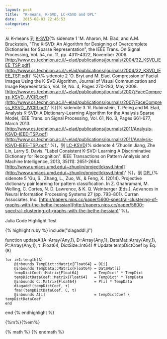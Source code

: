 ```yaml
---
layout: post
title:  "K-means, K-SVD, LC-KSVD and DPL"
date:   2015-08-03 22:46:53
categories:
---
```


从 K-means 到 [K-SVD](http://www.cs.technion.ac.il/~elad/publications/journals/2004/32_KSVD_IEEE_TSP.pdf){% sidenote 1 'M. Aharon, M. Elad, and A.M. Bruckstein, "The K-SVD: An Algorithm for Designing of Overcomplete Dictionaries for Sparse Representation", the IEEE Trans. On Signal Processing, Vol. 54, no. 11, pp. 4311-4322, November 2006. [http://www.cs.technion.ac.il/~elad/publications/journals/2004/32_KSVD_IEEE_TSP.pdf](http://www.cs.technion.ac.il/~elad/publications/journals/2004/32_KSVD_IEEE_TSP.pdf)' %}{% sidenote 2 'O. Bryt and M. Elad, Compression of Facial Images Using the K-SVD Algorithm, Journal of Visual Communication and Image Representation, Vol. 19, No. 4, Pages 270-283, May 2008. [http://www.cs.technion.ac.il/~elad/publications/journals/2007/FaceCompress_KSVD_JVCIR.pdf](http://www.cs.technion.ac.il/~elad/publications/journals/2007/FaceCompress_KSVD_JVCIR.pdf)' %}{% sidenote 3 'R. Rubinstein, T. Peleg and M. Elad, Analysis K-SVD: A Dictionary-Learning Algorithm for the Analysis Sparse Model, IEEE Trans. on Signal Processing, Vol. 61, No. 3, Pages 661-677, March 2013. [http://www.cs.technion.ac.il/~elad/publications/journals/2011/Analysis-KSVD-IEEE-TSP.pdf](http://www.cs.technion.ac.il/~elad/publications/journals/2011/Analysis-KSVD-IEEE-TSP.pdf)' %}，到 [LC-KSVD](http://www.umiacs.umd.edu/~zhuolin/projectlcksvd.html){% sidenote 4 'Zhuolin Jiang, Zhe Lin, Larry S. Davis. "Label Consistent K-SVD: Learning A Discriminative Dictionary for Recognition". IEEE Transactions on Pattern Analysis and Machine Intelligence, 2013, 35(11): 2651-2664. [http://www.umiacs.umd.edu/~zhuolin/projectlcksvd.html](http://www.umiacs.umd.edu/~zhuolin/projectlcksvd.html)' %}，到 [DPL](http://papers.nips.cc/paper/5600-spectral-clustering-of-graphs-with-the-bethe-hessian){% sidenote 5 'Gu, S., Zhang, L., Zuo, W., & Feng, X. (2014). Projective dictionary pair learning for pattern classification. In Z. Ghahramani, M. Welling, C. Cortes, N. D. Lawrence, & K. Q. Weinberger (Eds.), Advances in Neural Information Processing Systems 27 (pp. 793–801). Curran Associates, Inc. [http://papers.nips.cc/paper/5600-spectral-clustering-of-graphs-with-the-bethe-hessian](http://papers.nips.cc/paper/5600-spectral-clustering-of-graphs-with-the-bethe-hessian)' %}。

<!--more-->

Julia Code Highlight Test

{% highlight ruby %}
include("diagadd!.jl")

function updateA!(A::Array{Any,1}, 
                  D::Array{Any,1}, 
                  DataMat::Array{Any,1}, 
                  P::Array{Any,1}, 
                  τ::Float64, 
                  DictSize::Int64)
    # Update tempDictCoef by Eq. (8)

    for i=1:length(A)
        @inbounds TempDict::Matrix{Float64} = D[i]
        @inbounds TempData::Matrix{Float64} = DataMat[i]
        tempDictCoef::Matrix{Float64}       = TempDict' * TempDict
        tempDictDataCoef::Matrix{Float64}   = TempDict' * TempData
        @inbounds C::Matrix{Float64}        = P[i] * TempData
        diagadd!(tempDictCoef, τ)
        fma!(tempDictDataCoef, C, τ)
        @inbounds A[i]                      = tempDictCoef \ tempDictDataCoef
    end
end
{% endhighlight %}



{%m%}{%em%}

{% math %} {% endmath %}
